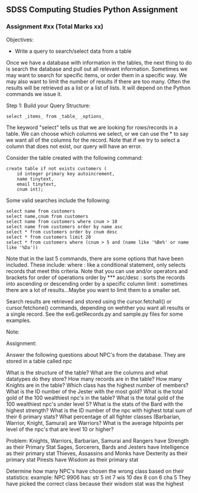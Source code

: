## SDSS Computing Studies Python Assignment
### Assignment #xx (Total Marks xx)

Objectives:
* Write a query to search/select data from a table


Once we have a database with information in the tables, the next thing to do is search the database and pull out all relevant information. Sometimes we may want to search for specific items, or order them in a specific way. We may also want to limit the number of results if there are too many.
Often the results will be retrieved as a list or a list of lists.  It will depend on the Python commands we issue it.

Step 1: Build your Query
Structure:
```
select _items_ from _table_ _options_
```
The keyword "select" tells us that we are looking for rows/records in a table.  We can choose which columns we select, or we can use the * to say we want all of the columns for the record.  Note that if we try to select a column that does not exist, our query will have an error.

Consider the table created with the following command:

```
create table if not exists customers (
    id integer primary key autoincrement,
    name tinytext,
    email tinytext,
    cnum int);
```

Some valid searches include the following:
```
select name from customers
select name,cnum from customers
select name from customers where cnum > 10
select name from customers order by name asc
select * from customers order by cnum desc
select * from customers limit 20
select * from customers where (cnum > 5 and (name like '%Be%' or name like '%Da'))
```
Note that in the last 5 commands, there are some options that have been included.
These include:
where : like a conditional statement, only selects records that meet this criteria.  Note that you can use and/or operators and brackets for order of operations
order by *** asc/desc : sorts the records into ascending or descending order by a specific column
limit : sometimes there are a lot of results...Maybe you want to limit them to a smaller set.

Search results are retrieved and stored using the cursor.fetchall() or cursor.fetchone() commands, depending on wehther you want all results or a single record.  See the ex6.getRecords.py and sample.py files for some examples.

Note: 


Assignment:

Answer the following questions about NPC's from the database. They are stored in a table called _npc_

What is the structure of the table?  What are the columns and what datatypes do they store?
How many records are in the table?
How many Knights are in the table?
Which class has the highest number of members?
What is the ID number of the Jester with the most gold?
What is the total gold of the 100 wealthiest npc's in the table?
What is the total gold of the 100 wealthiest npc's under level 5?
What is the stats of the Bard with the highest strength?
What is the ID number of the npc with highest total sum of their 6 primary stats?
What percentage of all fighter classes (Barbarian, Warrior, Knight, Samurai) are Warriors?
What is the average hitpoints per level of the npc's that are level 10 or higher?

Problem:
Knights, Warriors, Barbarian, Samurai and Rangers have Strength as their Primary Stat
Sages, Sorcerers, Bards and Jesters have Intelligence as their primary stat
Thieves, Assassins and Monks have Dexterity as their primary stat
Pirests have Wisdom as their primary stat

Determine how many NPC's have chosen the wrong class based on their statistics:
example:
NPC 9906 has:
str 5
int 7
wis 10
dex 8
con 6
cha 5
They have picked the correct class because their wisdom stat was the highest


